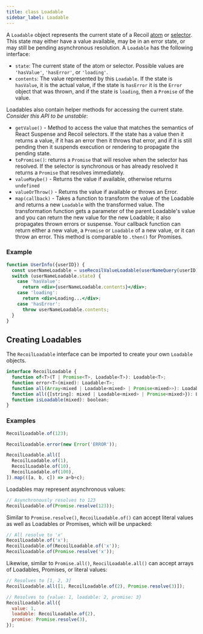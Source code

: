 ```yaml
---
title: class Loadable
sidebar_label: Loadable
---
```


A `Loadable` object represents the current state of a Recoil [atom](/docs/api-reference/core/atom) or [selector](/docs/api-reference/core/selector).  This state may either have a value available, may be in an error state, or may still be pending asynchronous resolution.  A `Loadable` has the following interface:

- `state`: The current state of the atom or selector.  Possible values are `'hasValue'`, `'hasError'`, or `'loading'`.
- `contents`: The value represented by this `Loadable`.  If the state is `hasValue`, it is the actual value, if the state is `hasError` it is the `Error` object that was thrown, and if the state is `loading`, then a `Promise` of the value.

Loadables also contain helper methods for accessing the current state.  *Consider this API to be unstable*:

- `getValue()` - Method to access the value that matches the semantics of React Suspense and Recoil selectors.  If the state has a value then it returns a value, if it has an error then it throws that error, and if it is still pending then it suspends execution or rendering to propagate the pending state.
- `toPromise()`: returns a `Promise` that will resolve when the selector has resolved. If the selector is synchronous or has already resolved it returns a `Promise` that resolves immediately.
- `valueMaybe()` - Returns the value if available, otherwise returns `undefined`
- `valueOrThrow()` - Returns the value if available or throws an Error.
- `map(callback)` - Takes a function to transform the value of the Loadable and returns a new `Loadable` with the transformed value.  The transformation function gets a parameter of the parent Loadable's value and you can return the new value for the new Loadable; it also propagates thrown errors or suspense.  Your callback function can return either a new value, a `Promise` or `Loadable` of a new value, or it can throw an error.  This method is comparable to `.then()` for Promises.

### Example

```jsx
function UserInfo({userID}) {
  const userNameLoadable = useRecoilValueLoadable(userNameQuery(userID));
  switch (userNameLoadable.state) {
    case 'hasValue':
      return <div>{userNameLoadable.contents}</div>;
    case 'loading':
      return <div>Loading...</div>;
    case 'hasError':
      throw userNameLoadable.contents;
  }
}
```

## Creating Loadables

The `RecoilLoadable` interface can be imported to create your own `Loadable` objects.

```jsx
interface RecoilLoadable {
  function of<T>(T | Promise<T>, Loadable<T>): Loadable<T>;
  function error<T>(mixed): Loadable<T>;
  function all(Array<mixed | Loadable<mixed> | Promise<mixed>>): Loadable<Array<mixed>>;
  function all({[string]: mixed | Loadable<mixed> | Promise<mixed>}): Loadable<{[string]: mixed}>;
  function isLoadable(mixed): boolean;
}
```

### Examples

```jsx
RecoilLoadable.of(123);

RecoilLoadable.error(new Error('ERROR'));

RecoilLoadable.all([
  RecoilLoadable.of(1),
  RecoilLoadable.of(10),
  RecoilLoadable.of(100),
]).map(([a, b, c]) => a+b+c);
```

Loadables may represent asynchronous values:

```jsx
// Asynchronously resolves to 123
RecoilLoadable.of(Promise.resolve(123));
```

Similar to `Promise.resolve()`, `RecoilLoadable.of()` can accept literal values as well as Loadables or Promises, which will be unpacked:

```jsx
// All resolve to 'x'
RecoilLoadable.of('x');
RecoilLoadable.of(RecoilLoadable.of('x'));
RecoilLoadable.of(Promise.resolve('x'));
```

Likewise, similar to `Promise.all()`, `ReocilLoadable.all()` can accept arrays of Loadables, Promises, or literal values:

```jsx
// Resolves to [1, 2, 3]
RecoilLoadable.all([1, RecoilLoadable.of(2), Promise.resolve(3)]);

// Resolves to {value: 1, loadable: 2, promise: 3}
RecoilLoadable.all({
  value: 1,
  loadable: RecoilLoadable.of(2),
  promise: Promise.resolve(3),
});
```
